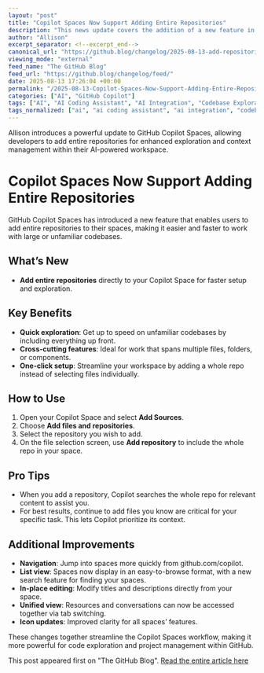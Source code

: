 ```yaml
---
layout: "post"
title: "Copilot Spaces Now Support Adding Entire Repositories"
description: "This news update covers the addition of a new feature in GitHub Copilot Spaces that enables users to add entire repositories for improved workflow efficiency. The article details key benefits such as rapid exploration of codebases, one-click setup, management improvements, and navigation enhancements within Copilot Spaces. Pro tips for effectively leveraging the feature and guidance on managing repository context for Copilot interactions are also included."
author: "Allison"
excerpt_separator: <!--excerpt_end-->
canonical_url: "https://github.blog/changelog/2025-08-13-add-repositories-to-spaces"
viewing_mode: "external"
feed_name: "The GitHub Blog"
feed_url: "https://github.blog/changelog/feed/"
date: 2025-08-13 17:26:04 +00:00
permalink: "/2025-08-13-Copilot-Spaces-Now-Support-Adding-Entire-Repositories.html"
categories: ["AI", "GitHub Copilot"]
tags: ["AI", "AI Coding Assistant", "AI Integration", "Codebase Exploration", "Copilot Spaces", "Developer Productivity", "Developer Tools", "Feature Update", "GitHub", "GitHub Copilot", "Navigation Improvements", "News", "Repository Management"]
tags_normalized: ["ai", "ai coding assistant", "ai integration", "codebase exploration", "copilot spaces", "developer productivity", "developer tools", "feature update", "github", "github copilot", "navigation improvements", "news", "repository management"]
---
```


Allison introduces a powerful update to GitHub Copilot Spaces, allowing developers to add entire repositories for enhanced exploration and context management within their AI-powered workspace.<!--excerpt_end-->

# Copilot Spaces Now Support Adding Entire Repositories

GitHub Copilot Spaces has introduced a new feature that enables users to add entire repositories to their spaces, making it easier and faster to work with large or unfamiliar codebases.

## What’s New

- **Add entire repositories** directly to your Copilot Space for faster setup and exploration.

## Key Benefits

- **Quick exploration**: Get up to speed on unfamiliar codebases by including everything up front.
- **Cross-cutting features**: Ideal for work that spans multiple files, folders, or components.
- **One-click setup**: Streamline your workspace by adding a whole repo instead of selecting files individually.

## How to Use

1. Open your Copilot Space and select **Add Sources**.
2. Choose **Add files and repositories**.
3. Select the repository you wish to add.
4. On the file selection screen, use **Add repository** to include the whole repo in your space.

## Pro Tips

- When you add a repository, Copilot searches the whole repo for relevant content to assist you.
- For best results, continue to add files you know are critical for your specific task. This lets Copilot prioritize its context.

## Additional Improvements

- **Navigation**: Jump into spaces more quickly from github.com/copilot.
- **List view**: Spaces now display in an easy-to-browse format, with a new search feature for finding your spaces.
- **In-place editing**: Modify titles and descriptions directly from your space.
- **Unified view**: Resources and conversations can now be accessed together via tab switching.
- **Icon updates**: Improved clarity for all spaces’ features.

These changes together streamline the Copilot Spaces workflow, making it more powerful for code exploration and project management within GitHub.

This post appeared first on "The GitHub Blog". [Read the entire article here](https://github.blog/changelog/2025-08-13-add-repositories-to-spaces)
